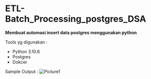 # ETL-Batch_Processing_postgres_DSA
<b>Membuat automasi insert data postgres menggunakan python</b>

Tools yg digunakan :
- Python 3.10.6
- Postgres
- Dokcer

Sample Output :
![Picture1](https://user-images.githubusercontent.com/22631554/201530573-c674b7a5-ceca-48e3-8e8a-81076e3404f5.png)
